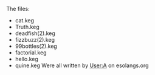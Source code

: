 The files:
* cat.keg
* Truth.keg
* deadfish(2).keg
* fizzbuzz(2).keg
* 99bottles(2).keg
* factorial.keg
* hello.keg
* quine.keg
Were all written by [User:A](https://esolangs.org/wiki/User:A) on esolangs.org
